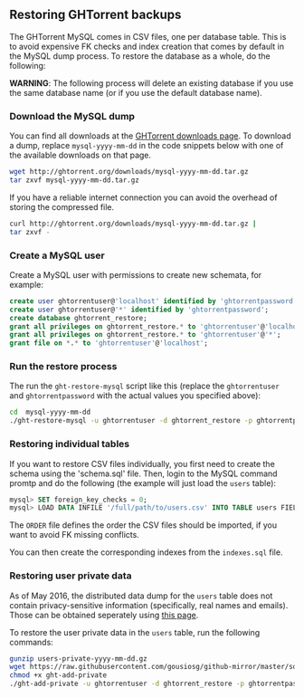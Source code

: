 ## Restoring GHTorrent backups

The GHTorrent MySQL comes in CSV files, one per database table. This is
to avoid expensive FK checks and index creation that comes by default
in the MySQL dump process. To restore the database as a whole,
do the following:

**WARNING**: The following process will delete an existing database if you
use the same database name (or if you use the default database name).

### Download the MySQL dump

You can find all downloads at the [GHTorrent downloads page](http://ghtorrent.org/downloads.html). 
To download a dump, replace `mysql-yyyy-mm-dd` in the code snippets below
with one of the available downloads on that page.

```bash
wget http://ghtorrent.org/downloads/mysql-yyyy-mm-dd.tar.gz
tar zxvf mysql-yyyy-mm-dd.tar.gz
```

If you have a reliable internet connection you can avoid the overhead of
storing the compressed file.

```bash
curl http://ghtorrent.org/downloads/mysql-yyyy-mm-dd.tar.gz |
tar zxvf -
```

### Create a MySQL user
Create a MySQL user with permissions to create new schemata, for example:

```sql
create user ghtorrentuser@'localhost' identified by 'ghtorrentpassword';
create user ghtorrentuser@'*' identified by 'ghtorrentpassword';
create database ghtorrent_restore;
grant all privileges on ghtorrent_restore.* to 'ghtorrentuser'@'localhost';
grant all privileges on ghtorrent_restore.* to 'ghtorrentuser'@'*';
grant file on *.* to 'ghtorrentuser'@'localhost';
```
### Run the restore process

The run the `ght-restore-mysql` script like this (replace the `ghtorrentuser`
and `ghtorrentpassword` with the actual values you specified above):

```bash
cd  mysql-yyyy-mm-dd
./ght-restore-mysql -u ghtorrentuser -d ghtorrent_restore -p ghtorrentpassword .
```

### Restoring individual tables
If you want to restore CSV files individually, you first need to create
the schema using the 'schema.sql' file. Then, login to the MySQL command
promtp and do the following (the example will just load the `users` table):

```sql
mysql> SET foreign_key_checks = 0;
mysql> LOAD DATA INFILE '/full/path/to/users.csv' INTO TABLE users FIELDS TERMINATED BY ',' OPTIONALLY ENCLOSED BY '\"' LINES TERMINATED BY '\n'
```

The `ORDER` file defines the order the CSV files should be imported, if you want
to avoid FK missing conflicts.

You can then create the corresponding indexes from the `indexes.sql` file.

### Restoring user private data

As of May 2016, the distributed data dump for the `users` table does not contain
privacy-sensitive information (specifically, real names and emails). Those
can be obtained seperately using [this page](http://ghtorrent.org/pers-data.html).

To restore the user private data in the `users` table, run the following
commands:

```bash
gunzip users-private-yyyy-mm-dd.gz
wget https://raw.githubusercontent.com/gousiosg/github-mirror/master/sql/ght-add-private
chmod +x ght-add-private
./ght-add-private -u ghtorrentuser -d ghtorrent_restore -p ghtorrentpassword .
```
